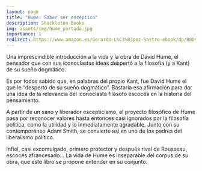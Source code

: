 ```yaml
---
layout: page
title: "Hume: Saber ser escéptico"
description: Shackleton Books
img: assets/img/hume_portada.jpg
importance: 1
redirect: https://www.amazon.es/Gerardo-L%C3%B3pez-Sastre-ebook/dp/B0DVZ2NJSX
---
```


<p class="lead">Una imprescindible introducción a la vida y la obra de David Hume, el pensador que con sus iconoclastas ideas despertó a la filosofía (y a Kant) de su sueño dogmático.</p>

Es por todos sabido que, en palabras del propio Kant, fue David Hume el que le “despertó de su sueño dogmático”. Bastaría esa afirmación para dar una idea de la relevancia del iconoclasta filósofo escocés en la historia del pensamiento.

A partir de un sano y liberador escepticismo, el proyecto filosófico de Hume pasa por reconocer valores hasta entonces casi ignorados por la filosofía política, como la utilidad y lo inmediatamente agradable. Junto con su contemporáneo Adam Smith, se convierte así en uno de los padres del liberalismo político.

Infiel, casi excomulgado, primero protector y después rival de Rousseau, escocés afrancesado… La vida de Hume es inseparable del corpus de su obra, que este libro se propone entender en su conjunto.